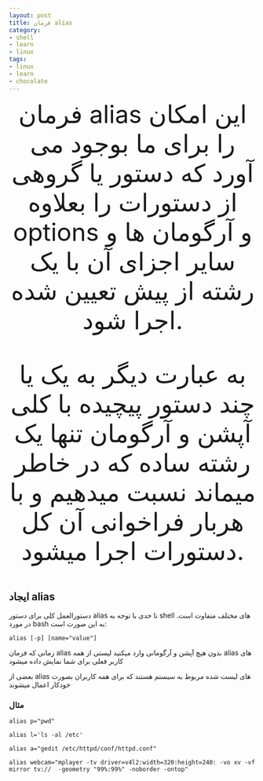 ```yaml
---
layout: post
title: فرمان alias
category: 
- shell
- learn
- linux
tags: 
- linux 
- learn
- chocolate
---
```



<div align='center' style='font-size: 50px;'>
<i class="fa fa-terminal " aria-hidden="true" style='color: #333;'></i>
فرمان alias این امکان را برای ما بوجود می آورد که دستور یا گروهی از دستورات را بعلاوه options و آرگومان ها و سایر اجزای آن با یک رشته از پیش تعیین شده اجرا شود.

به عبارت دیگر به یک یا چند دستور پیچیده با کلی آپشن و آرگومان تنها یک رشته ساده که در خاطر میماند نسبت میدهیم و با هربار فراخوانی آن کل دستورات اجرا میشود.

</div>




## ایجاد alias

دستورالعمل کلی برای دستور alias تا حدی با توجه به shell های مختلف متفاوت است. در مورد  bash  به این صورت است:


```
alias [-p] [name="value"] 
```
زمانی که فرمان alias بدون هیچ آپشن و آرگومانی وارد میکنید لیستی از همه alias های کاربر فعلی برای شما نمایش داده میشود

بعضی از alias های لیست شده مربوط به سیستم هستند که برای همه کاربران بصورت خودکار اعمال میشوند

### مثال


```
alias p="pwd"
```


```
alias l='ls -al /etc'
```


```
alias a="gedit /etc/httpd/conf/httpd.conf"
```


```
alias webcam="mplayer -tv driver=v4l2:width=320:height=240: -vo xv -vf mirror tv://  -geometry "99%:99%" -noborder -ontop"
```